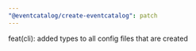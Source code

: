 ```yaml
---
"@eventcatalog/create-eventcatalog": patch
---
```


feat(cli): added types to all config files that are created
